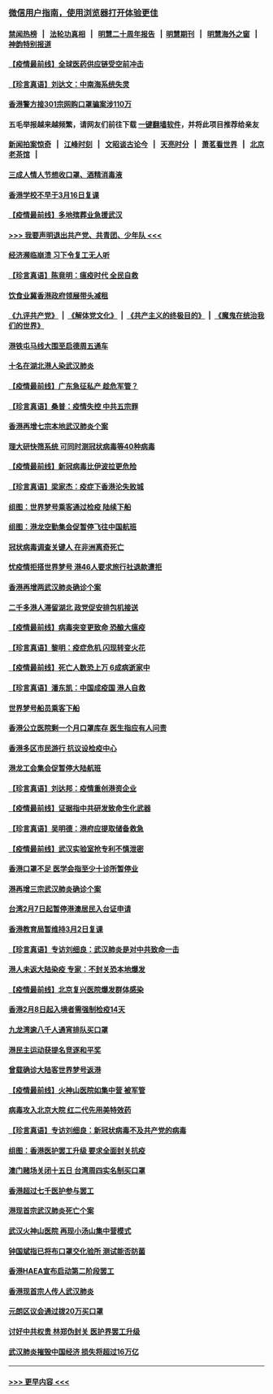 ### [微信用户指南，使用浏览器打开体验更佳](https://github.com/gfw-breaker/banned-news1/blob/master/indexes/wechat-guide.md?t=0)
#### [禁闻热榜](热点新闻.md?t=0)  &nbsp;&nbsp;|&nbsp;&nbsp; [法轮功真相](https://github.com/gfw-breaker/truth/blob/master/README.md?t=0) &nbsp;&nbsp;|&nbsp;&nbsp; [明慧二十周年报告](https://github.com/gfw-breaker/mh-reports/blob/master/README.md?t=0) &nbsp;&nbsp;|&nbsp;&nbsp;[明慧期刊](https://github.com/gfw-breaker/mh-qikan) &nbsp;&nbsp;|&nbsp;&nbsp; [明慧海外之窗](https://github.com/gfw-breaker/mh-news/blob/master/README.md?t=0) &nbsp;&nbsp;|&nbsp;&nbsp; [神韵特别报道](https://github.com/gfw-breaker/mh-news/blob/master/shenyun.md?t=0)
#### [【疫情最前线】全球医药供应链受空前冲击](../pages/nsc415/n11869614.md?t=02160355) 
#### [【珍言真语】刘达文：中南海系统失灵](../pages/nsc415/n11869465.md?t=02160355) 
#### [香港警方接301宗网购口罩骗案涉110万](../pages/nsc415/n11867572.md?t=02160355) 
#### 五毛举报越来越频繁，请网友们前往下载 [一键翻墙软件](https://github.com/gfw-breaker/ssr-accounts)，并将此项目推荐给亲友
#### [新闻拍案惊奇](https://github.com/gfw-breaker/banned-news1/blob/master/pages/link4.md) &nbsp;&nbsp;|&nbsp;&nbsp; [江峰时刻](https://github.com/gfw-breaker/banned-news1/blob/master/pages/link4.md) &nbsp;&nbsp;|&nbsp;&nbsp; [文昭谈古论今](https://github.com/gfw-breaker/banned-news1/blob/master/pages/link4.md) &nbsp;&nbsp;|&nbsp;&nbsp; [天亮时分](https://github.com/gfw-breaker/banned-news1/blob/master/pages/link4.md) &nbsp;&nbsp;|&nbsp;&nbsp; [萧茗看世界](https://github.com/gfw-breaker/banned-news1/blob/master/pages/link4.md) &nbsp;&nbsp;|&nbsp;&nbsp; [北京老茶馆](https://github.com/gfw-breaker/banned-news1/blob/master/pages/link4.md) &nbsp;&nbsp;|&nbsp;&nbsp; 
#### [三成人情人节想收口罩、酒精消毒液](../pages/nsc415/n11867523.md?t=02160355) 
#### [香港学校不早于3月16日复课](../pages/nsc415/n11867498.md?t=02160355) 
#### [【疫情最前线】多地殡葬业急援武汉](../pages/nsc415/n11866914.md?t=02160355) 
#### [>>> 我要声明退出共产党、共青团、少年队 <<<](https://github.com/begood0513/goodnews/blob/master/quit/letter.md) 
#### [经济濒临崩溃 习下令复工无人听](../pages/nsc415/n11867269.md?t=02160355) 
#### [【珍言真语】陈竟明：瘟疫时代 全民自救](../pages/nsc415/n11866765.md?t=02160355) 
#### [饮食业冀香港政府领展带头减租](../pages/nsc415/n11864876.md?t=02160355) 
#### [《九评共产党》](https://github.com/begood0513/9ping.md/blob/master/README.md) &nbsp;|&nbsp; [《解体党文化》](../../../../jtdwh.md/blob/master/README.md)  &nbsp;|&nbsp; [《共产主义的终极目的》](../../../../gczydzjmd.md/blob/master/README.md) &nbsp;|&nbsp; [《魔鬼在统治我们的世界》](../../../../mgztzwmdsj.md/blob/master/README.md) 
#### [港铁屯马线大围至启德周五通车](../pages/nsc415/n11864842.md?t=02160355) 
#### [十名在湖北港人染武汉肺炎](../pages/nsc415/n11864807.md?t=02160355) 
#### [【疫情最前线】广东急征私产 趁危军管？](../pages/nsc415/n11864205.md?t=02160355) 
#### [【珍言真语】桑普：疫情失控 中共五宗罪](../pages/nsc415/n11864157.md?t=02160355) 
#### [香港再增七宗本地武汉肺炎个案](../pages/nsc415/n11862405.md?t=02160355) 
#### [理大研快筛系统 可同时测冠状病毒等40种病毒](../pages/nsc415/n11862376.md?t=02160355) 
#### [【疫情最前线】新冠病毒比伊波拉更危险](../pages/nsc415/n11862199.md?t=02160355) 
#### [【珍言真语】梁家杰：疫症下香港沦失败城](../pages/nsc415/n11861588.md?t=02160355) 
#### [组图：世界梦号乘客通过检疫 陆续下船](../pages/nsc415/n11858302.md?t=02160355) 
#### [组图：港龙空勤集会促暂停飞往中国航班](../pages/nsc415/n11858190.md?t=02160355) 
#### [冠状病毒调查关键人 在非洲离奇死亡](../pages/nsc415/n11859798.md?t=02160355) 
#### [忧疫情拒搭世界梦号 港46人要求旅行社退款遭拒](../pages/nsc415/n11859849.md?t=02160355) 
#### [香港再增两武汉肺炎确诊个案](../pages/nsc415/n11859833.md?t=02160355) 
#### [二千多港人滞留湖北 政党促安排包机接送](../pages/nsc415/n11859831.md?t=02160355) 
#### [【疫情最前线】病毒突变更致命 恐酿大瘟疫](../pages/nsc415/n11859604.md?t=02160355) 
#### [【珍言真语】黎明：疫症危机 闪现转变火花](../pages/nsc415/n11859199.md?t=02160355) 
#### [【疫情最前线】死亡人数恐上万 6成病逝家中](../pages/nsc415/n11856687.md?t=02160355) 
#### [【珍言真语】潘东凯：中国成疫国 港人自救](../pages/nsc415/n11856962.md?t=02160355) 
#### [世界梦号船员乘客下船](../pages/nsc415/n11856883.md?t=02160355) 
#### [香港公立医院剩一个月口罩库存 医生指应有人问责](../pages/nsc415/n11856875.md?t=02160355) 
#### [香港多区市民游行 抗议设检疫中心](../pages/nsc415/n11856866.md?t=02160355) 
#### [港龙工会集会促暂停大陆航班](../pages/nsc415/n11856840.md?t=02160355) 
#### [【珍言真语】刘达邦：疫情重创港资企业](../pages/nsc415/n11854274.md?t=02160355) 
#### [【疫情最前线】证据指中共研发致命生化武器](../pages/nsc415/n11853087.md?t=02160355) 
#### [【珍言真语】吴明德：港府应提取储备救急](../pages/nsc415/n11852734.md?t=02160355) 
#### [【疫情最前线】武汉实验室抢专利不慎泄密](../pages/nsc415/n11850310.md?t=02160355) 
#### [香港口罩不足 医学会指至少十诊所暂停业](../pages/nsc415/n11850301.md?t=02160355) 
#### [港再增三宗武汉肺炎确诊个案](../pages/nsc415/n11850328.md?t=02160355) 
#### [台湾2月7日起暂停港澳居民入台证申请](../pages/nsc415/n11850304.md?t=02160355) 
#### [香港教育局暂维持3月2日复课](../pages/nsc415/n11850260.md?t=02160355) 
#### [【珍言真语】专访刘细良：武汉肺炎是对中共致命一击](../pages/nsc415/n11849934.md?t=02160355) 
#### [港人未返大陆染疫 专家：不封关恐本地爆发](../pages/nsc415/n11848021.md?t=02160355) 
#### [【疫情最前线】北京复兴医院爆发群体感染](../pages/nsc415/n11847626.md?t=02160355) 
#### [香港2月8日起入境者需强制检疫14天](../pages/nsc415/n11847658.md?t=02160355) 
#### [九龙湾逾八千人通宵排队买口罩](../pages/nsc415/n11847647.md?t=02160355) 
#### [港民主运动获提名竞逐和平奖](../pages/nsc415/n11847633.md?t=02160355) 
#### [曾载确诊大陆客世界梦号返港](../pages/nsc415/n11847608.md?t=02160355) 
#### [【疫情最前线】火神山医院如集中营 被军管](../pages/nsc415/n11847524.md?t=02160355) 
#### [病毒攻入北京大院 红二代先用美特效药](../pages/nsc415/n11847427.md?t=02160355) 
#### [【珍言真语】专访刘细良：新冠状病毒不及共产党的病毒](../pages/nsc415/n11847164.md?t=02160355) 
#### [组图：香港医护罢工升级 要求全面封关抗疫](../pages/nsc415/n11844107.md?t=02160355) 
#### [澳门赌场关闭十五日 台湾周四实名制买口罩](../pages/nsc415/n11845083.md?t=02160355) 
#### [香港超过七千医护参与罢工](../pages/nsc415/n11845051.md?t=02160355) 
#### [港现首宗武汉肺炎死亡个案](../pages/nsc415/n11844998.md?t=02160355) 
#### [武汉火神山医院 再现小汤山集中营模式](../pages/nsc415/n11844763.md?t=02160355) 
#### [钟国斌指已将布口罩交化验所 测试能否防菌](../pages/nsc415/n11842783.md?t=02160355) 
#### [香港HAEA宣布启动第二阶段罢工](../pages/nsc415/n11842723.md?t=02160355) 
#### [香港现首宗人传人武汉肺炎](../pages/nsc415/n11842766.md?t=02160355) 
#### [元朗区议会通过拨20万买口罩](../pages/nsc415/n11842754.md?t=02160355) 
#### [讨好中共权贵 林郑伪封关 医护界罢工升级](../pages/nsc415/n11842359.md?t=02160355) 
#### [武汉肺炎摧毁中国经济 损失将超过16万亿](../pages/nsc415/n11839723.md?t=02160355) 

----
#### [ >>> 更早内容 <<< ](../indexes/nsc415-earlier.md)

